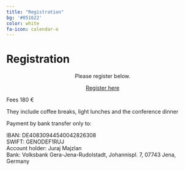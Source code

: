 ```yaml
---
title: "Registration"
bg: '#051622'
color: white
fa-icon: calendar-o
---
```

# Registration

<p align="center">
Please register below.
</p>

<div align="center">
<a href="https://docs.google.com/forms/d/e/1FAIpQLSelUYP4soZoXnQ5nTyGOUSD9vPDzPeWbFvYKkJEw3qdN_33cQ/viewform?usp=pp_url" class="btn vspace btn-success btn-lg mr-1" role="button"><i class="fa fa-arrow-right" aria-hidden="true"></i> Register here</a>
</div>



Fees 180 €

They include coffee breaks, light lunches and the conference dinner

Payment by bank transfer only to:

IBAN: DE40830944540042826308  
SWIFT: GENODEF1RUJ  
Account holder: Juraj Majzlan  
Bank: Volksbank Gera-Jena-Rudolstadt, Johannispl. 7, 07743 Jena, Germany

